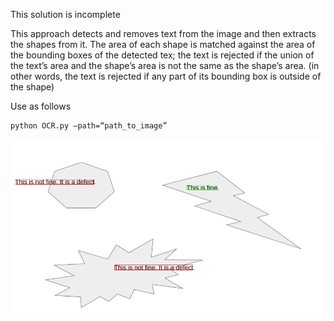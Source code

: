 This solution is incomplete

This approach detects and removes text from the image and then extracts the shapes from it. The area of each shape is matched against the area of the bounding boxes of the detected tex; the text is rejected if the union of the text’s area and the shape’s area is not the same as the shape’s area. (in other words, the text is rejected if any part of its bounding box is outside of the shape)

Use as follows

```
python OCR.py —path=“path_to_image”
```

![solution](https://github.com/lukaborec/application-test/blob/main/task1/solution.png)
